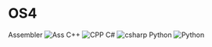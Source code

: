 # OS4
Assembler
![Ass](https://user-images.githubusercontent.com/100800702/168816058-f00f7418-2c88-475b-9e27-3910d79d6b4c.jpg)
C++
![CPP](https://user-images.githubusercontent.com/100800702/168816105-97344177-9324-47f8-8256-9d9403092d84.jpg)
C#
![csharp](https://user-images.githubusercontent.com/100800702/168816146-01182f27-456d-44c8-bea3-55dc4686ecaf.jpg)
Python
![Python](https://user-images.githubusercontent.com/100800702/168816223-2f0f778e-7b53-45f2-a0fa-234f3aeccd13.jpg)
